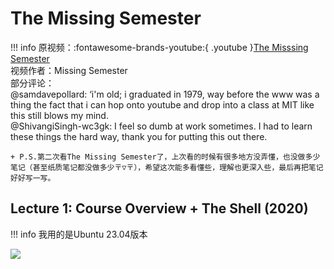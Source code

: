 # The Missing Semester
!!! info 
    原视频：:fontawesome-brands-youtube:{ .youtube }[The Misssing Semester](https://www.youtube.com/watch?v=Z56Jmr9Z34Q)<br>
    视频作者：Missing Semester<br>
    部分评论：<br>@samdavepollard: ‘i'm old; i graduated in 1979, way before the www was a thing
    the fact that i can hop onto youtube and drop into a class at MIT like this still blows my mind.<br>
    @ShivangiSingh-wc3gk: I feel so dumb at work sometimes. I had to learn these things the hard way, thank you for putting this out there.<br>

    + P.S.第二次看The Missing Semester了，上次看的时候有很多地方没弄懂，也没做多少笔记（甚至纸质笔记都没做多少〒▽〒），希望这次能多看懂些，理解也更深入些，最后再把笔记好好写一写。

## Lecture 1: Course Overview + The Shell (2020)
!!! info 
    我用的是Ubuntu 23.04版本
    
![](https://gitee.com/yagamilighttsuki/blog-picture/raw/master/CSExceptMOOC//version.png)

